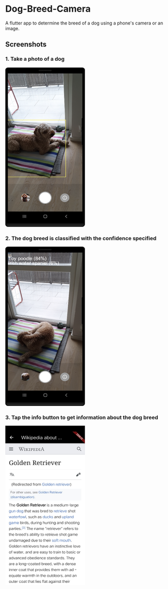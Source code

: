 # Dog-Breed-Camera
A flutter app to determine the breed of a dog using a phone's camera or an image.

## Screenshots

### 1. Take a photo of a dog
<img src="https://github.com/infiniteoverflow/Dog-Breed-Camera/blob/master/screenshots/1.png" height="500px" width="250px">

### 2. The dog breed is classified with the confidence specified
<img src="https://github.com/infiniteoverflow/Dog-Breed-Camera/blob/master/screenshots/2.png" height="500px" width="250px">

### 3. Tap the info button to get information about the dog breed
<img src="https://github.com/infiniteoverflow/Dog-Breed-Camera/blob/master/screenshots/3.jpeg" height="500px" width="250px">
